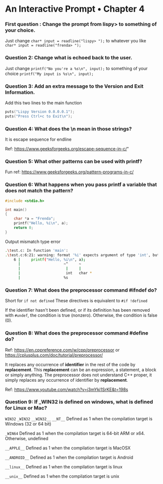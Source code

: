 # An Interactive Prompt • Chapter 4

### First question : Change the prompt from lispy> to something of your choice.

Just change `char* input = readline("lispy> ");` to whatever you like `char* input = readline("frenda> ");`

### Question 2: Change what is echoed back to the user.

Just change `printf("No you're a %s\n", input);` to something of your choice `printf("My input is %s\n", input);`

### Question 3: Add an extra message to the Version and Exit Information.

Add this two lines to the main function
```c
puts("Lispy Version 0.0.0.0.1");
puts("Press Ctrl+c to Exit\n");
```

### Question 4: What does the \n mean in those strings?

It is escape sequence for endline

Ref: https://www.geeksforgeeks.org/escape-sequence-in-c/"

### Question 5: What other patterns can be used with printf?

Fun ref: https://www.geeksforgeeks.org/pattern-programs-in-c/

### Question 6: What happens when you pass printf a variable that does not match the pattern?

```c
#include <stdio.h>

int main()
{
    char *a = "Frenda";
    printf("Hello, %i\n", a);
    return 0;
}
```

Output mismatch type error
```sh
.\test.c: In function 'main':
.\test.c:6:21: warning: format '%i' expects argument of type 'int', but argument 2 has type 'char *' [-Wformat=]
    6 |     printf("Hello, %i\n", a);
      |                    ~^     ~
      |                     |     |
      |                     int   char *
      |                    %s
```

### Question 7: What does the preprocessor command #ifndef do?

Short for `if not defined` These directives is equivalent to `#if !defined`

If the identifier hasn't been defined, or if its definition has been removed with `#undef`, the condition is true (nonzero). Otherwise, the condition is false (0).

### Question 8: What does the preprocessor command #define do?

Ref: https://en.cppreference.com/w/cpp/preprocessor or https://cplusplus.com/doc/tutorial/preprocessor/

It replaces any occurrence of **identifier** in the rest of the code by **replacement**. This **replacement** can be an expression, a statement, a block or simply anything. The preprocessor does not understand C++ proper, it simply replaces any occurrence of identifier by **replacement**.

Ref: https://www.youtube.com/watch?v=j3mYki1SrKE&t=198s

### Question 9: If _WIN32 is defined on windows, what is defined for Linux or Mac?

`WIN32` `_WIN32` `__WIN32__` `__NT__` Defined as 1 when the compilation target is Windows (32 or 64 bit)

`_WIN64` Defined as 1 when the compilation target is 64-bit ARM or x64. Otherwise, undefined

`__APPLE__` Defined as 1 when the compilation target is MacOSX

`__ANDROID__` Defined as 1 when the compilation target is Android

`__linux__` Defined as 1 when the compilation target is linux

`__unix__` Defined as 1 when the compilation target is unix
